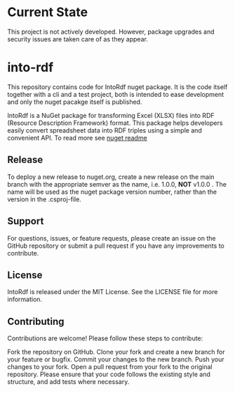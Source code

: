 # Current State
This project is not actively developed.
However, package upgrades and security issues are taken care of as they appear.

# into-rdf
This repository contains code for IntoRdf nuget package. It is the code itself together with a cli and a test project, both is intended to ease development and only the nuget pacakge itself is published.

IntoRdf is a NuGet package for transforming Excel (XLSX) files into RDF (Resource Description Framework) format. This package helps developers easily convert spreadsheet data into RDF triples using a simple and convenient API. To read more see [nuget readme](IntoRdf/docs/README.md)

## Release
To deploy a new release to nuget.org, create a new release on the main branch with the appropriate semver as the name, i.e. 1.0.0, **NOT** v1.0.0 . The name will be used as the nuget package version number, rather than the version in the .csproj-file.

## Support
For questions, issues, or feature requests, please create an issue on the GitHub repository or submit a pull request if you have any improvements to contribute.

## License
IntoRdf is released under the MIT License. See the LICENSE file for more information.

## Contributing
Contributions are welcome! Please follow these steps to contribute:

Fork the repository on GitHub.
Clone your fork and create a new branch for your feature or bugfix.
Commit your changes to the new branch.
Push your changes to your fork.
Open a pull request from your fork to the original repository.
Please ensure that your code follows the existing style and structure, and add tests where necessary.
